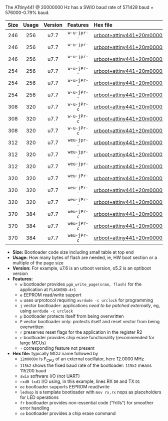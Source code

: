 The ATtiny441 @ 20000000 Hz has a SWIO baud rate of 571428 baud = 576000-0.79% baud.

|Size|Usage|Version|Features|Hex file|
|:-:|:-:|:-:|:-:|:--|
|246|256|u7.7|`w-u-jpr--`|[urboot+attiny441+20m0000x++576k0_swio_rxa2_txa1_lednop.hex](https://raw.githubusercontent.com/stefanrueger/urboot.hex/main/mcus/attiny441/external_oscillator/fcpu+20m0000_Hz/br++576k0_bps/urboot+attiny441+20m0000x++576k0_swio_rxa2_txa1_lednop.hex)|
|246|256|u7.7|`w-u-jpr--`|[urboot+attiny441+20m0000x++576k0_swio_rxa4_txa5_lednop.hex](https://raw.githubusercontent.com/stefanrueger/urboot.hex/main/mcus/attiny441/external_oscillator/fcpu+20m0000_Hz/br++576k0_bps/urboot+attiny441+20m0000x++576k0_swio_rxa4_txa5_lednop.hex)|
|246|256|u7.7|`w-u-jpr--`|[urboot+attiny441+20m0000x++576k0_swio_rxb2_txa7_lednop.hex](https://raw.githubusercontent.com/stefanrueger/urboot.hex/main/mcus/attiny441/external_oscillator/fcpu+20m0000_Hz/br++576k0_bps/urboot+attiny441+20m0000x++576k0_swio_rxb2_txa7_lednop.hex)|
|254|256|u7.7|`w-u-jPr--`|[urboot+attiny441+20m0000x++576k0_swio_rxa2_txa1.hex](https://raw.githubusercontent.com/stefanrueger/urboot.hex/main/mcus/attiny441/external_oscillator/fcpu+20m0000_Hz/br++576k0_bps/urboot+attiny441+20m0000x++576k0_swio_rxa2_txa1.hex)|
|254|256|u7.7|`w-u-jPr--`|[urboot+attiny441+20m0000x++576k0_swio_rxa4_txa5.hex](https://raw.githubusercontent.com/stefanrueger/urboot.hex/main/mcus/attiny441/external_oscillator/fcpu+20m0000_Hz/br++576k0_bps/urboot+attiny441+20m0000x++576k0_swio_rxa4_txa5.hex)|
|254|256|u7.7|`w-u-jPr--`|[urboot+attiny441+20m0000x++576k0_swio_rxb2_txa7.hex](https://raw.githubusercontent.com/stefanrueger/urboot.hex/main/mcus/attiny441/external_oscillator/fcpu+20m0000_Hz/br++576k0_bps/urboot+attiny441+20m0000x++576k0_swio_rxb2_txa7.hex)|
|308|320|u7.7|`w-u-jPr-c`|[urboot+attiny441+20m0000x++576k0_swio_rxa2_txa1_lednop_fr_ce.hex](https://raw.githubusercontent.com/stefanrueger/urboot.hex/main/mcus/attiny441/external_oscillator/fcpu+20m0000_Hz/br++576k0_bps/urboot+attiny441+20m0000x++576k0_swio_rxa2_txa1_lednop_fr_ce.hex)|
|308|320|u7.7|`w-u-jPr-c`|[urboot+attiny441+20m0000x++576k0_swio_rxa4_txa5_lednop_fr_ce.hex](https://raw.githubusercontent.com/stefanrueger/urboot.hex/main/mcus/attiny441/external_oscillator/fcpu+20m0000_Hz/br++576k0_bps/urboot+attiny441+20m0000x++576k0_swio_rxa4_txa5_lednop_fr_ce.hex)|
|308|320|u7.7|`w-u-jPr-c`|[urboot+attiny441+20m0000x++576k0_swio_rxb2_txa7_lednop_fr_ce.hex](https://raw.githubusercontent.com/stefanrueger/urboot.hex/main/mcus/attiny441/external_oscillator/fcpu+20m0000_Hz/br++576k0_bps/urboot+attiny441+20m0000x++576k0_swio_rxb2_txa7_lednop_fr_ce.hex)|
|312|320|u7.7|`weu-jpr--`|[urboot+attiny441+20m0000x++576k0_swio_rxa2_txa1_ee_lednop.hex](https://raw.githubusercontent.com/stefanrueger/urboot.hex/main/mcus/attiny441/external_oscillator/fcpu+20m0000_Hz/br++576k0_bps/urboot+attiny441+20m0000x++576k0_swio_rxa2_txa1_ee_lednop.hex)|
|312|320|u7.7|`weu-jpr--`|[urboot+attiny441+20m0000x++576k0_swio_rxa4_txa5_ee_lednop.hex](https://raw.githubusercontent.com/stefanrueger/urboot.hex/main/mcus/attiny441/external_oscillator/fcpu+20m0000_Hz/br++576k0_bps/urboot+attiny441+20m0000x++576k0_swio_rxa4_txa5_ee_lednop.hex)|
|312|320|u7.7|`weu-jpr--`|[urboot+attiny441+20m0000x++576k0_swio_rxb2_txa7_ee_lednop.hex](https://raw.githubusercontent.com/stefanrueger/urboot.hex/main/mcus/attiny441/external_oscillator/fcpu+20m0000_Hz/br++576k0_bps/urboot+attiny441+20m0000x++576k0_swio_rxb2_txa7_ee_lednop.hex)|
|320|320|u7.7|`weu-jPr--`|[urboot+attiny441+20m0000x++576k0_swio_rxa2_txa1_ee.hex](https://raw.githubusercontent.com/stefanrueger/urboot.hex/main/mcus/attiny441/external_oscillator/fcpu+20m0000_Hz/br++576k0_bps/urboot+attiny441+20m0000x++576k0_swio_rxa2_txa1_ee.hex)|
|320|320|u7.7|`weu-jPr--`|[urboot+attiny441+20m0000x++576k0_swio_rxa4_txa5_ee.hex](https://raw.githubusercontent.com/stefanrueger/urboot.hex/main/mcus/attiny441/external_oscillator/fcpu+20m0000_Hz/br++576k0_bps/urboot+attiny441+20m0000x++576k0_swio_rxa4_txa5_ee.hex)|
|320|320|u7.7|`weu-jPr--`|[urboot+attiny441+20m0000x++576k0_swio_rxb2_txa7_ee.hex](https://raw.githubusercontent.com/stefanrueger/urboot.hex/main/mcus/attiny441/external_oscillator/fcpu+20m0000_Hz/br++576k0_bps/urboot+attiny441+20m0000x++576k0_swio_rxb2_txa7_ee.hex)|
|370|384|u7.7|`weu-jPr-c`|[urboot+attiny441+20m0000x++576k0_swio_rxa2_txa1_ee_lednop_fr_ce.hex](https://raw.githubusercontent.com/stefanrueger/urboot.hex/main/mcus/attiny441/external_oscillator/fcpu+20m0000_Hz/br++576k0_bps/urboot+attiny441+20m0000x++576k0_swio_rxa2_txa1_ee_lednop_fr_ce.hex)|
|370|384|u7.7|`weu-jPr-c`|[urboot+attiny441+20m0000x++576k0_swio_rxa4_txa5_ee_lednop_fr_ce.hex](https://raw.githubusercontent.com/stefanrueger/urboot.hex/main/mcus/attiny441/external_oscillator/fcpu+20m0000_Hz/br++576k0_bps/urboot+attiny441+20m0000x++576k0_swio_rxa4_txa5_ee_lednop_fr_ce.hex)|
|370|384|u7.7|`weu-jPr-c`|[urboot+attiny441+20m0000x++576k0_swio_rxb2_txa7_ee_lednop_fr_ce.hex](https://raw.githubusercontent.com/stefanrueger/urboot.hex/main/mcus/attiny441/external_oscillator/fcpu+20m0000_Hz/br++576k0_bps/urboot+attiny441+20m0000x++576k0_swio_rxb2_txa7_ee_lednop_fr_ce.hex)|

- **Size:** Bootloader code size including small table at top end
- **Usage:** How many bytes of flash are needed, ie, HW boot section or a multiple of the page size
- **Version:** For example, u7.6 is an urboot version, o5.2 is an optiboot version
- **Features:**
  + `w` bootloader provides `pgm_write_page(sram, flash)` for the application at `FLASHEND-4+1`
  + `e` EEPROM read/write support
  + `u` uses urprotocol requiring `avrdude -c urclock` for programming
  + `j` vector bootloader: applications *need to be patched externally*, eg, using `avrdude -c urclock`
  + `p` bootloader protects itself from being overwritten
  + `P` vector bootloader only: protects itself and reset vector from being overwritten
  + `r` preserves reset flags for the application in the register R2
  + `c` bootloader provides chip erase functionality (recommended for large MCUs)
  + `-` corresponding feature not present
- **Hex file:** typically MCU name followed by
  + `12m0000x` is F<sub>CPU</sub> of an external oscillator, here 12.0000 MHz
  + `115k2` shows the fixed baud rate of the bootloader: `115k2` means 115200 baud
  + `swio` software I/O (not UART)
  + `rxd0 txd1` I/O using, in this example, lines RX `D0` and TX `D1`
  + `ee` bootloader supports EEPROM read/write
  + `lednop` is a template bootloader with `mov rx,rx` nops as placeholders for LED operations
  + `fr` bootloader provides non-essential code ("frills") for smoother error handling
  + `ce` bootloader provides a chip erase command
